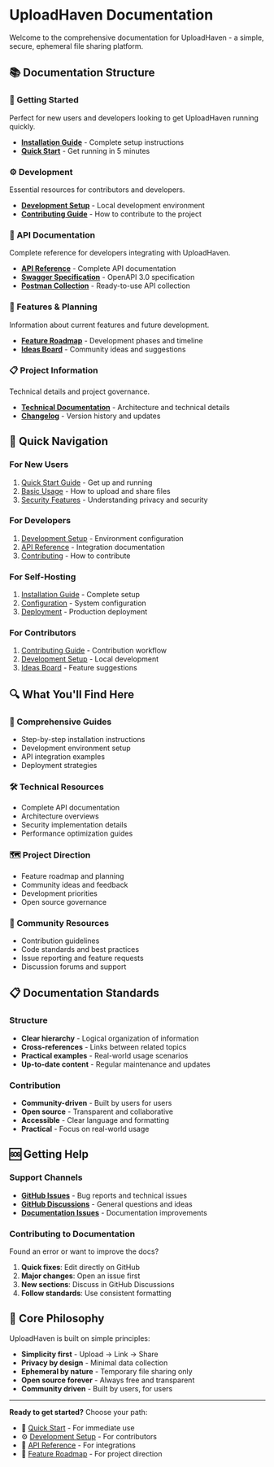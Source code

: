# UploadHaven Documentation

Welcome to the comprehensive documentation for UploadHaven - a simple, secure, ephemeral file sharing platform.

## 📚 Documentation Structure

### 🚀 Getting Started

Perfect for new users and developers looking to get UploadHaven running quickly.

- **[Installation Guide](getting-started/installation.md)** - Complete setup instructions
- **[Quick Start](getting-started/quick-start.md)** - Get running in 5 minutes

### ⚙️ Development

Essential resources for contributors and developers.

- **[Development Setup](development/setup.md)** - Local development environment
- **[Contributing Guide](development/contributing.md)** - How to contribute to the project

### 🔌 API Documentation

Complete reference for developers integrating with UploadHaven.

- **[API Reference](api/reference.md)** - Complete API documentation
- **[Swagger Specification](api/swagger.yaml)** - OpenAPI 3.0 specification
- **[Postman Collection](api/postman-collection.json)** - Ready-to-use API collection

### 🎯 Features & Planning

Information about current features and future development.

- **[Feature Roadmap](features/roadmap.md)** - Development phases and timeline
- **[Ideas Board](features/ideas.md)** - Community ideas and suggestions

### 📋 Project Information

Technical details and project governance.

- **[Technical Documentation](project/technical.md)** - Architecture and technical details
- **[Changelog](project/changelog.md)** - Version history and updates

## 🎯 Quick Navigation

### For New Users

1. [Quick Start Guide](getting-started/quick-start.md) - Get up and running
2. [Basic Usage](features/usage.md) - How to upload and share files
3. [Security Features](features/security.md) - Understanding privacy and security

### For Developers

1. [Development Setup](development/setup.md) - Environment configuration
2. [API Reference](api/reference.md) - Integration documentation
3. [Contributing](development/contributing.md) - How to contribute

### For Self-Hosting

1. [Installation Guide](getting-started/installation.md) - Complete setup
2. [Configuration](admin/configuration.md) - System configuration
3. [Deployment](deployment/production.md) - Production deployment

### For Contributors

1. [Contributing Guide](development/contributing.md) - Contribution workflow
2. [Development Setup](development/setup.md) - Local development
3. [Ideas Board](features/ideas.md) - Feature suggestions

## 🔍 What You'll Find Here

### 📖 Comprehensive Guides

- Step-by-step installation instructions
- Development environment setup
- API integration examples
- Deployment strategies

### 🛠️ Technical Resources

- Complete API documentation
- Architecture overviews
- Security implementation details
- Performance optimization guides

### 🗺️ Project Direction

- Feature roadmap and planning
- Community ideas and feedback
- Development priorities
- Open source governance

### 🤝 Community Resources

- Contribution guidelines
- Code standards and best practices
- Issue reporting and feature requests
- Discussion forums and support

## 📋 Documentation Standards

### Structure

- **Clear hierarchy** - Logical organization of information
- **Cross-references** - Links between related topics
- **Practical examples** - Real-world usage scenarios
- **Up-to-date content** - Regular maintenance and updates

### Contribution

- **Community-driven** - Built by users for users
- **Open source** - Transparent and collaborative
- **Accessible** - Clear language and formatting
- **Practical** - Focus on real-world usage

## 🆘 Getting Help

### Support Channels

- **[GitHub Issues](https://github.com/Sato-Isolated/uploadhaven/issues)** - Bug reports and technical issues
- **[GitHub Discussions](https://github.com/Sato-Isolated/uploadhaven/discussions)** - General questions and ideas
- **[Documentation Issues](https://github.com/Sato-Isolated/uploadhaven/issues?q=is%3Aissue+label%3Adocumentation)** - Documentation improvements

### Contributing to Documentation

Found an error or want to improve the docs?

1. **Quick fixes**: Edit directly on GitHub
2. **Major changes**: Open an issue first
3. **New sections**: Discuss in GitHub Discussions
4. **Follow standards**: Use consistent formatting

## 🚀 Core Philosophy

UploadHaven is built on simple principles:

- **Simplicity first** - Upload → Link → Share
- **Privacy by design** - Minimal data collection
- **Ephemeral by nature** - Temporary file sharing only
- **Open source forever** - Always free and transparent
- **Community driven** - Built by users, for users

---

**Ready to get started?** Choose your path:

- 🚀 [Quick Start](getting-started/quick-start.md) - For immediate use
- ⚙️ [Development Setup](development/setup.md) - For contributors
- 🔌 [API Reference](api/reference.md) - For integrations
- 🎯 [Feature Roadmap](features/roadmap.md) - For project direction
